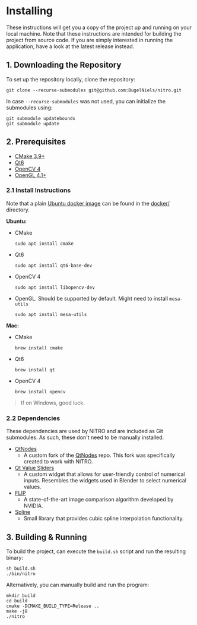 # Installing

These instructions will get you a copy of the project up and running on your local machine. Note that these instructions
are intended for building the project from source code. If you are simply interested in running the application, have a
look at the latest release instead.

## 1. Downloading the Repository

To set up the repository locally, clone the repository:

```shell
git clone --recurse-submodules git@github.com:BugelNiels/nitro.git
```

In case `--recurse-submodules` was not used, you can initialize the submodules using:

```shell
git submodule updatebounds
git submodule update
```

## 2. Prerequisites

- [CMake 3.9+](https://cmake.org/)
- [Qt6](https://www.qt.io/product/qt6)
- [OpenCV 4](https://opencv.org/)
- [OpenGL 4.1+](https://www.opengl.org/)

### 2.1 Install Instructions

Note that a plain [Ubuntu docker image](../docker/ubuntu.Dockerfile) can be found in the [docker/](../docker) directory.

**Ubuntu:**

- CMake
  ```shell
  sudo apt install cmake
  ```
- Qt6
  ```shell
  sudo apt install qt6-base-dev
  ```
- OpenCV 4
  ```shell
  sudo apt install libopencv-dev
  ```
- OpenGL.
  Should be supported by default. Might need to install `mesa-utils`
  ```shell
  sudo apt install mesa-utils
  ```

**Mac:**

- CMake
  ```shell
  brew install cmake
  ```
- Qt6
  ```shell
  brew install qt
  ```
- OpenCV 4
  ```shell
  brew install opencv
  ```

> If on Windows, good luck.

### 2.2 Dependencies

These dependencies are used by NITRO and are included as Git submodules. As such, these don't need to be manually
installed.

- [QtNodes](https://github.com/BugelNiels/nodeeditor)
    - A custom fork of the [QtNodes](https://github.com/paceholder/nodeeditor) repo. This fork was specifically created
      to work with NITRO.
- [Qt Value Sliders](https://github.com/BugelNiels/qt-value-slider)
    - A custom widget that allows for user-friendly control of numerical inputs. Resembles the widgets used in Blender
      to select numerical values.
- [FLIP](https://github.com/NVlabs/flip)
    - A state-of-the-art image comparison algorithm developed by NVIDIA.
- [Spline](https://github.com/ttk592/spline/)
    - Small library that provides cubic spline interpolation functionality.

## 3. Building & Running

To build the project, can execute the `build.sh` script and run the resulting binary:

```shellell
sh build.sh
./bin/nitro
```

Alternatively, you can manually build and run the program:

```shell
mkdir build
cd build
cmake -DCMAKE_BUILD_TYPE=Release ..
make -j8
./nitro
```
